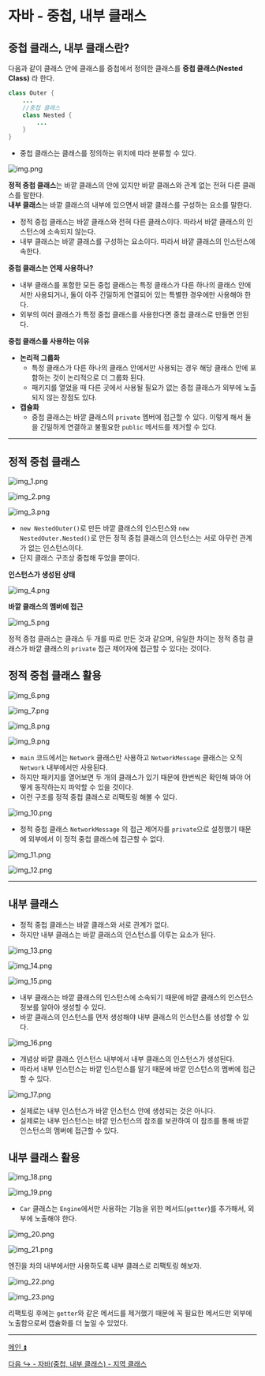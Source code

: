 # 자바 - 중첩, 내부 클래스

## 중첩 클래스, 내부 클래스란?

다음과 같이 클래스 안에 클래스를 중첩에서 정의한 클래스를 **중첩 클래스(Nested Class)** 라 한다.

```java
class Outer {
    ...
    //중첩 클래스 
    class Nested {
        ... 
    }
}
```

- 중첩 클래스는 클래스를 정의하는 위치에 따라 분류할 수 있다.

![img.png](image/img.png)

**정적 중첩 클래스**는 바깥 클래스의 안에 있지만 바깥 클래스와 관계 없는 전혀 다른 클래스를 말한다.<br>
**내부 클래스**는 바깥 클래스의 내부에 있으면서 바깥 클래스를 구성하는 요소를 말한다.

- 정적 중첩 클래스는 바깥 클래스와 전혀 다른 클래스이다. 따라서 바깥 클래스의 인스턴스에 소속되지 않는다.
- 내부 클래스는 바깥 클래스를 구성하는 요소이다. 따라서 바깥 클래스의 인스턴스에 속한다.

**중첩 클래스는 언제 사용하나?**
- 내부 클래스를 포함한 모든 중첩 클래스는 특정 클래스가 다른 하나의 클래스 안에서만 사용되거나, 둘이 아주 긴밀하게 연결되어 있는 특별한 경우에만 사용해야 한다.
- 외부의 여러 클래스가 특정 중첩 클래스를 사용한다면 중첩 클래스로 만들면 안된다.

**중첩 클래스를 사용하는 이유**
- **논리적 그룹화** 
  - 특정 클래스가 다른 하나의 클래스 안에서만 사용되는 경우 해당 클래스 안에 포함하는 것이 논리적으로 더 그룹화 된다.
  - 패키지를 열었을 때 다른 곳에서 사용될 필요가 없는 중첩 클래스가 외부에 노출되지 않는 장점도 있다.
- **캡슐화**
  - 중첩 클래스는 바깥 클래스의 `private` 멤버에 접근할 수 있다. 이렇게 해서 둘을 긴밀하게 연결하고 불필요한 `public` 메서드를 제거할 수 있다.

---

## 정적 중첩 클래스

![img_1.png](image/img_1.png)

![img_2.png](image/img_2.png)

![img_3.png](image/img_3.png)

- `new NestedOuter()`로 만든 바깥 클래스의 인스턴스와 `new NestedOuter.Nested()`로 만든 정적 중첩 클래스의 인스턴스는 서로 아무런 관계가 없는 인스턴스이다.
- 단지 클래스 구조상 중첩해 두었을 뿐이다.

**인스턴스가 생성된 상태**

![img_4.png](image/img_4.png)

**바깥 클래스의 멤버에 접근**

![img_5.png](image/img_5.png)

정적 중첩 클래스는 클래스 두 개를 따로 만든 것과 같으며, 유일한 차이는 정적 중첩 클래스가 바깥 클래스의 `private` 접근 제어자에 접근할 수 있다는 것이다.

## 정적 중첩 클래스 활용

![img_6.png](image/img_6.png)

![img_7.png](image/img_7.png)

![img_8.png](image/img_8.png)

![img_9.png](image/img_9.png)

- `main` 코드에서는 `Network` 클래스만 사용하고 `NetworkMessage` 클래스는 오직 `Network` 내부에서만 사용된다.
- 하지만 패키지를 열어보면 두 개의 클래스가 있기 때문에 한번씩은 확인해 봐야 어떻게 동작하는지 파악할 수 있을 것이다.
- 이런 구조를 정적 중첩 클래스로 리팩토링 해볼 수 있다.

![img_10.png](image/img_10.png)

- 정적 중첩 클래스 `NetworkMessage` 의 접근 제어자를 `private`으로 설정했기 때문에 외부에서 이 정적 중첩 클래스에 접근할 수 없다.

![img_11.png](image/img_11.png)

![img_12.png](image/img_12.png)

---

## 내부 클래스

- 정적 중첩 클래스는 바깥 클래스와 서로 관계가 없다.
- 하지만 내부 클래스는 바깥 클래스의 인스턴스를 이루는 요소가 된다.

![img_13.png](image/img_13.png)

![img_14.png](image/img_14.png)

![img_15.png](image/img_15.png)

- 내부 클래스는 바깥 클래스의 인스턴스에 소속되기 때문에 바깥 클래스의 인스턴스 정보를 알아야 생성할 수 있다.
- 바깥 클래스의 인스턴스를 먼저 생성해야 내부 클래스의 인스턴스를 생성할 수 있다.

![img_16.png](image/img_16.png)

- 개념상 바깥 클래스 인스턴스 내부에서 내부 클래스의 인스턴스가 생성된다.
- 따라서 내부 인스턴스는 바깥 인스턴스를 알기 때문에 바깥 인스턴스의 멤버에 접근할 수 있다.

![img_17.png](image/img_17.png)

- 실제로는 내부 인스턴스가 바깥 인스턴스 안에 생성되는 것은 아니다.
- 실제로는 내부 인스턴스는 바깥 인스턴스의 참조를 보관하여 이 참조를 통해 바깥 인스턴스의 멤버에 접근할 수 있다.

## 내부 클래스 활용

![img_18.png](image/img_18.png)

![img_19.png](image/img_19.png)

- `Car` 클래스는 `Engine`에서만 사용하는 기능을 위한 메서드(`getter`)를 추가해서, 외부에 노출해야 한다.

![img_20.png](image/img_20.png)

![img_21.png](image/img_21.png)

엔진을 차의 내부에서만 사용하도록 내부 클래스로 리팩토링 해보자.

![img_22.png](image/img_22.png)

![img_23.png](image/img_23.png)

리팩토링 후에는 `getter`와 같은 메서드를 제거했기 때문에 꼭 필요한 메서드만 외부에 노출함으로써 캡슐화를 더 높일 수 있었다.

---

[메인 ⏫](https://github.com/genesis12345678/TIL/blob/main/Java/mid_1/Main.md)

[다음 ↪️ - 자바(중첩, 내부 클래스) - 지역 클래스](https://github.com/genesis12345678/TIL/blob/main/Java/mid_1/Nested/Local.md)